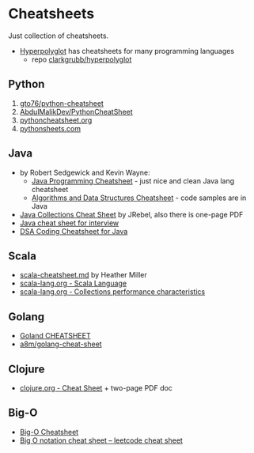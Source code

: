 # Cheatsheets

Just collection of cheatsheets.

- [Hyperpolyglot](https://hyperpolyglot.org/) has cheatsheets for many programming languages
  - repo [clarkgrubb/hyperpolyglot](https://github.com/clarkgrubb/hyperpolyglot)

## Python

1. [gto76/python-cheatsheet](https://github.com/gto76/python-cheatsheet)
2. [AbdulMalikDev/PythonCheatSheet](https://github.com/AbdulMalikDev/PythonCheatSheet)
3. [pythoncheatsheet.org](https://www.pythoncheatsheet.org)
4. [pythonsheets.com](https://www.pythonsheets.com)

## Java

- by Robert Sedgewick and Kevin Wayne:
  - [Java Programming Cheatsheet](https://introcs.cs.princeton.edu/java/11cheatsheet/) - just nice and clean Java lang cheatsheet
  - [Algorithms and Data Structures Cheatsheet](https://algs4.cs.princeton.edu/cheatsheet/) - code samples are in Java
- [Java Collections Cheat Sheet](https://www.jrebel.com/blog/java-collections-cheat-sheet) by JRebel, also there is one-page PDF
- [Java cheat sheet for interview](https://github.com/jsjtzyy/LeetCode/blob/master/Java%20cheat%20sheet%20for%20interview)
- [DSA Coding Cheatsheet for Java](https://pradkum.hashnode.dev/dsa-coding-cheatsheet-for-java)

## Scala

- [scala-cheatsheet.md](https://gist.github.com/heathermiller/2ab9ef36910fdfdd20e9) by Heather Miller
- [scala-lang.org - Scala Language](https://docs.scala-lang.org/cheatsheets/index.html)
- [scala-lang.org - Collections performance characteristics](https://docs.scala-lang.org/overviews/collections-2.13/performance-characteristics.html)

## Golang

- [Goland CHEATSHEET](https://web.archive.org/web/20220909073810/https://cheatsheet.dennyzhang.com/cheatsheet-golang-a4)
- [a8m/golang-cheat-sheet](https://github.com/a8m/golang-cheat-sheet)

## Clojure

- [clojure.org - Cheat Sheet](https://clojure.org/api/cheatsheet) + two-page PDF doc

## Big-O

- [Big-O Cheatsheet](https://www.bigocheatsheet.com)
- [Big O notation cheat sheet – leetcode cheat sheet](https://www.lavivienpost.com/big-o-notation-cheat-sheet-leetcode-big-o/)